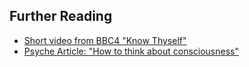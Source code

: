 
## Further Reading
- [Short video from BBC4 "Know Thyself"](https://www.youtube.com/watch?v=zccoaL0stbM) 
- [Psyche Article: "How to think about consciousness"](https://psyche.co/guides/how-to-think-about-consciousness-from-a-philosophical-viewpoint)